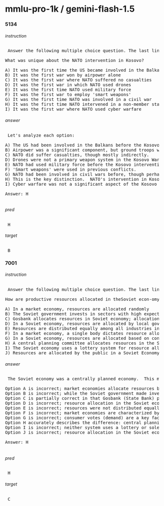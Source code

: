 # mmlu-pro-1k / gemini-flash-1.5
### 5134
###### instruction
<pre> Answer the following multiple choice question. The last line of your response should be of the following format: 'Answer: $LETTER' (without quotes) where LETTER is one of ABCDEFGHIJ. Think step by step before answering.

What was unique about the NATO intervention in Kosovo?

A) It was the first time the US became involved in the Balkans
B) It was the first war won by airpower alone
C) It was the first war where NATO suffered no casualties
D) It was the first war in which NATO used drones
E) It was the first time NATO used military force
F) It was the first war to employ 'smart weapons'
G) It was the first time NATO was involved in a civil war
H) It was the first time NATO intervened in a non-member state
I) It was the first war where NATO used cyber warfare </pre>
###### answer
<pre> Let's analyze each option:

A) The US had been involved in the Balkans before the Kosovo intervention.
B) Airpower was a significant component, but ground troops were also involved in peacekeeping operations after the air campaign.
C) NATO did suffer casualties, though mostly indirectly.
D) Drones were not a primary weapon system in the Kosovo War.
E) NATO had used military force before the Kosovo intervention (e.g., during the Gulf War).
F) 'Smart weapons' were used in previous conflicts.
G) NATO had been involved in civil wars before, though perhaps not to the same extent.
H) This is the key distinction.  NATO's intervention in Kosovo was the first time it used military force against a sovereign nation that was not a member of the alliance.
I) Cyber warfare was not a significant aspect of the Kosovo War.

Answer: H
 </pre>
###### pred
<pre> H </pre>
###### target
<pre> B </pre>
### 7001
###### instruction
<pre> Answer the following multiple choice question. The last line of your response should be of the following format: 'Answer: $LETTER' (without quotes) where LETTER is one of ABCDEFGHIJ. Think step by step before answering.

How are productive resources allocated in theSoviet econ-omy ? How does this differ from market allocation?

A) In a market economy, resources are allocated randomly
B) The Soviet government invests in sectors with high expected returns
C) Gosbank allocates resources in Soviet economy; allocation in market economy is based on expected returns
D) In a Soviet economy, resources are allocated by local governments, while in a market economy, international bodies decide allocation
E) Resources are distributed equally among all industries in a Soviet Economy
F) In a market economy, a single body dictates resource allocation
G) In a Soviet economy, resources are allocated based on consumer votes, whereas in a market economy, producers decide allocation
H) A central planning committee allocates resources in the Soviet economy, while supply and demand dictate allocation in a market economy
I) The Soviet economy uses a lottery system for resource allocation, market economy uses competitive bidding
J) Resources are allocated by the public in a Soviet Economy </pre>
###### answer
<pre> The Soviet economy was a centrally planned economy.  This means that a central planning committee, rather than market forces, determined the allocation of resources.  In contrast, a market economy allocates resources based on the interaction of supply and demand – producers respond to consumer demand and the prices that consumers are willing to pay.

Option A is incorrect; market economies allocate resources based on supply and demand, not randomly.
Option B is incorrect; while the Soviet government made investment decisions, it wasn't solely based on expected returns in the same way a market economy would be.
Option C is partially correct in that Gosbank (State Bank) played a role, but it was under the direction of the central planning committee.  Market allocation is more accurately described by expected returns.
Option D is incorrect; resource allocation in the Soviet economy was centralized, not localized.  International bodies don't typically dictate resource allocation in market economies.
Option E is incorrect; resources were not distributed equally.  The central plan prioritized certain sectors over others.
Option F is incorrect; market economies are characterized by decentralized decision-making by numerous producers and consumers.
Option G is incorrect; consumer votes (demand) are a key factor in market economies, but the Soviet economy didn't operate on this principle.
Option H accurately describes the difference: central planning versus supply and demand.
Option I is incorrect; neither system uses a lottery or solely competitive bidding as the primary mechanism.
Option J is incorrect; resource allocation in the Soviet economy was done by the central planning committee, not the public.

Answer: H
 </pre>
###### pred
<pre> H </pre>
###### target
<pre> C </pre>
